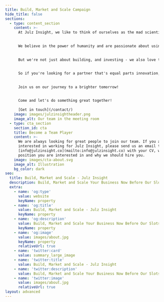 ```yaml
---
title: Build, Market and Scale Campaign
hide_title: false
sections:
  - type: content_section
    content: >-
      At Julz Insight, we like to think of ourselves as the mad scientists of the tech world. We're constantly cooking up innovative and impactful products, brands, and solutions that will shape the future and make the world a better place. But don't worry, we're not the type to accidentally create a giant mutant lizard (unless it's for a really good cause).
      
      
      We believe in the power of humanity and are passionate about using our skills for good. That's why we also offer top-notch IT services to help businesses thrive and make a difference in their respective industries. And if you're a startup with big ideas and an even bigger heart, we might just pick you up on our journey.
      
      
      But we're not just about building, and investing - we also love to research and finding solutions to the problems faced by our world today. From environmental challenges to social justice issues, we're constantly on the lookout for ways to make a positive impact.
      
      
      So if you're looking for a partner that's equal parts innovation, creativity, and passion, look no further than Julz Insight. We may be a little unconventional, but we're always up for a good challenge. 
      
      
      Join us on our journey to a brighter tomorrow!
      
      
      Come and let's do something great together!
      
      [Get in touch](/contact/)
    image: images/julzinsightheader.png
    image_alt: Our team in the meeting room
  - type: cta_section
    section_id: cta
    title: Become a Team Player
    content: >-
      We are always looking for great people to join our team. If you are
      interested in working for Julz Insight, please send us an email to
      [info@julzinsight.co](mailto:info@julzinsight.co) with your CV, which
      position you are interested in and why we should hire you.
    image: images/cta-about.svg
    image_alt: Illustration
    bg_color: dark
seo:
  title: Build, Market and Scale - Julz Insight
  description: Build, Market and Scale Your Business Now Before Our Slots Are Fully Booked. Time waits for no man.
  extra:
    - name: 'og:type'
      value: website
      keyName: property
    - name: 'og:title'
      value: Build, Market and Scale - Julz Insight
      keyName: property
    - name: 'og:description'
      value: Build, Market and Scale Your Business Now Before Our Slots Are Fully Booked. Time waits for no man.
      keyName: property
    - name: 'og:image'
      value: images/about.jpg
      keyName: property
      relativeUrl: true
    - name: 'twitter:card'
      value: summary_large_image
    - name: 'twitter:title'
      value: Build, Market and Scale - Julz Insight
    - name: 'twitter:description'
      value: Build, Market and Scale Your Business Now Before Our Slots Are Fully Booked. Time waits for no man.
    - name: 'twitter:image'
      value: images/about.jpg
      relativeUrl: true
layout: advanced
---
```

